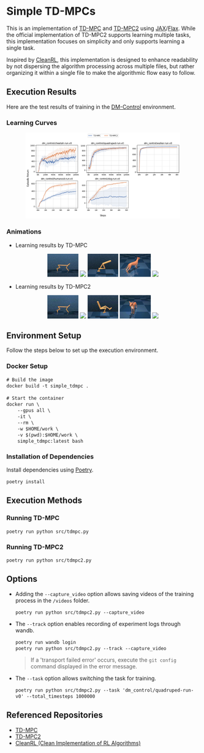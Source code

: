 # Simple TD-MPCs

This is an implementation of [TD-MPC](https://arxiv.org/abs/2203.04955) and [TD-MPC2](https://arxiv.org/abs/2310.16828) using [JAX](https://github.com/google/jax)/[Flax](https://github.com/google/flax). While the official implementation of TD-MPC2 supports learning multiple tasks, this implementation focuses on simplicity and only supports learning a single task.

Inspired by [CleanRL](https://github.com/vwxyzjn/cleanrl), this implementation is designed to enhance readability by not dispersing the algorithm processing across multiple files, but rather organizing it within a single file to make the algorithmic flow easy to follow.

## Execution Results
Here are the test results of training in the [DM-Control](https://github.com/google-deepmind/dm_control) environment.

### Learning Curves

<div style="text-align: center">
<img width="80%" src="assets/test_result.png">
</div>

### Animations

* Learning results by TD-MPC
<div style="text-align: center">
<figure>
<img width="19%" src="assets/tdmpc_cheetah.gif">
<img width="19%" src="assets/tdmpc_quadruped.gif">
<img width="19%" src="assets/tdmpc_walker.gif">
<img width="19%" src="assets/tdmpc_dog.gif">
<img width="19%" src="assets/tdmpc_humanoid.gif">
</figure>
</div>

* Learning results by TD-MPC2
<div style="text-align: center">
<figure>
<img width="19%" src="assets/tdmpc2_cheetah.gif">
<img width="19%" src="assets/tdmpc2_quadruped.gif">
<img width="19%" src="assets/tdmpc2_walker.gif">
<img width="19%" src="assets/tdmpc2_dog.gif">
<img width="19%" src="assets/tdmpc2_humanoid.gif">
</figure>
</div>

## Environment Setup
Follow the steps below to set up the execution environment.

### Docker Setup

```
# Build the image
docker build -t simple_tdmpc .

# Start the container
docker run \
    --gpus all \
    -it \
    --rm \
    -w $HOME/work \
    -v $(pwd):$HOME/work \
    simple_tdmpc:latest bash
```

### Installation of Dependencies
Install dependencies using [Poetry](https://python-poetry.org/docs/).

```
poetry install
```

## Execution Methods

### Running TD-MPC

```
poetry run python src/tdmpc.py 
```

### Running TD-MPC2

```
poetry run python src/tdmpc2.py 
```

## Options

* Adding the `--capture_video` option allows saving videos of the training process in the `/videos` folder.

    ```
    poetry run python src/tdmpc2.py --capture_video
    ```

* The `--track` option enables recording of experiment logs through wandb.

    ```
    poetry run wandb login
    poetry run python src/tdmpc2.py --track --capture_video
    ```
    > If a 'transport failed error' occurs, execute the `git config` command displayed in the error message.

* The `--task` option allows switching the task for training.

    ```
    poetry run python src/tdmpc2.py --task 'dm_control/quadruped-run-v0' --total_timesteps 1000000
    ```

## Referenced Repositories

- [TD-MPC](https://github.com/nicklashansen/tdmpc)
- [TD-MPC2](https://github.com/nicklashansen/tdmpc2)
- [CleanRL (Clean Implementation of RL Algorithms)](https://github.com/vwxyzjn/cleanrl)